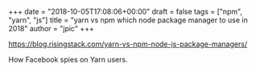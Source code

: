 +++
date = "2018-10-05T17:08:06+00:00"
draft = false
tags = ["npm", "yarn", "js"]
title = "yarn vs npm which node package manager to use in 2018"
author = "jpic"
+++

https://blog.risingstack.com/yarn-vs-npm-node-js-package-managers/

How Facebook spies on Yarn users.
